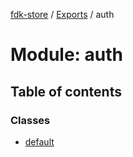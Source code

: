 [fdk-store](../README.md) / [Exports](../modules.md) / auth

# Module: auth

## Table of contents

### Classes

- [default](../classes/auth.default.md)
